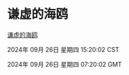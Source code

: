 # 谦虚的海鸥
[谦虚的海鸥](http://219.139.198.207:56308/qxdho/course/base/hotlink/index.php)

2024年 09月 26日 星期四 15:20:02 CST

2024年 09月 26日 星期四 07:20:02 GMT
